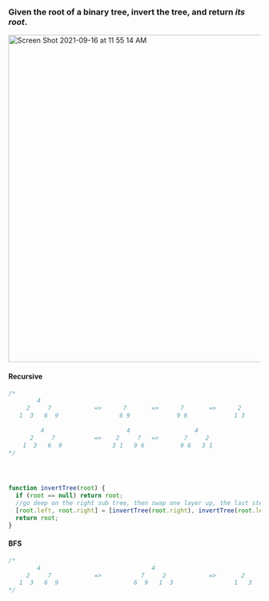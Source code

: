### Given the **root** of a binary tree, invert the tree, and return *its root*.
<img width="654" alt="Screen Shot 2021-09-16 at 11 55 14 AM" src="https://user-images.githubusercontent.com/37787994/133669190-8f802990-469b-41dd-9e10-8497dcc41aa9.png">


#### Recursive
```Javascript
/*
        4
     2     7            =>      7       =>      7       =>      2       =>      2
   1  3   6  9                 6 9             9 6             1 3             3 1
   
         4                       4                  4
      2     7           =>    2     7   =>       7     2 
    1  3   6  9              3 1   9 6          9 6   3 1 
*/




function invertTree(root) {
  if (root == null) return root;
  //go deep on the right sub tree, then swap one layer up, the last step is to exchange root.left and root.right
  [root.left, root.right] = [invertTree(root.right), invertTree(root.left)];
  return root;
}
```

#### BFS
```Javascript
/*
        4                               4                                                                                       4
     2     7            =>           7     2            =>       2      =>      2        =>     7       =>      7       =>    7     
   1  3   6  9                     6  9   1  3                 1   3          3   1           6   9           9   6
*/
      
```
